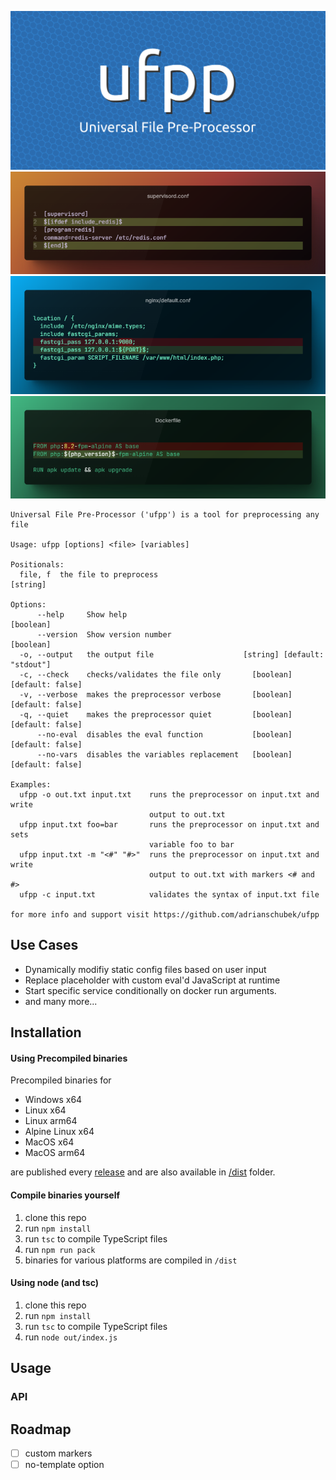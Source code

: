 <div align="center">

![](ufpp.png)
![](p1.png)
![](p2.png)
![](p3.png)

</div>

```
Universal File Pre-Processor ('ufpp') is a tool for preprocessing any file

Usage: ufpp [options] <file> [variables]

Positionals:
  file, f  the file to preprocess                                       [string]

Options:
      --help     Show help                                             [boolean]
      --version  Show version number                                   [boolean]
  -o, --output   the output file                    [string] [default: "stdout"]
  -c, --check    checks/validates the file only       [boolean] [default: false]
  -v, --verbose  makes the preprocessor verbose       [boolean] [default: false]
  -q, --quiet    makes the preprocessor quiet         [boolean] [default: false]
      --no-eval  disables the eval function           [boolean] [default: false]
      --no-vars  disables the variables replacement   [boolean] [default: false]

Examples:
  ufpp -o out.txt input.txt    runs the preprocessor on input.txt and write
                               output to out.txt
  ufpp input.txt foo=bar       runs the preprocessor on input.txt and sets
                               variable foo to bar
  ufpp input.txt -m "<#" "#>"  runs the preprocessor on input.txt and write
                               output to out.txt with markers <# and #>
  ufpp -c input.txt            validates the syntax of input.txt file

for more info and support visit https://github.com/adrianschubek/ufpp
```
## Use Cases
- Dynamically modifiy static config files based on user input
- Replace placeholder with custom eval'd JavaScript at runtime
- Start specific service conditionally on docker run arguments. 
- and many more...
## Installation

#### Using Precompiled binaries

Precompiled binaries for
- Windows x64
- Linux x64
- Linux arm64
- Alpine Linux x64
- MacOS x64
- MacOS arm64

are published every [release](https://github.com/adrianschubek/ufpp/releases) and are also available in [/dist](/dist/) folder.

#### Compile binaries yourself

1. clone this repo
2. run `npm install`
3. run `tsc` to compile TypeScript files
4. run `npm run pack`
5. binaries for various platforms are compiled in `/dist`

#### Using node (and tsc)

1. clone this repo
2. run `npm install`
3. run `tsc` to compile TypeScript files
4. run `node out/index.js`

## Usage

### API




## Roadmap
- [ ] custom markers
- [ ] no-template option

<!-- 
any file with 

./tool test.txt --VAR=bla > out.txt

ifeq NAME VALUE
ifne (!=) NAME VALUE
iflt (<) NAME VALUE
ifgt NAME VALUE
ifge NAME VALUE
ifle (<=) NAME VALUE
ifdef NAME
ifndef NAME
else
endif
TODFO: print value echo

VALUE: foo
VALUE: "foo bar"
VALUE: `2+3` (backticks) will be interpreted (eval'd) as javascript

! NO nesting !

--- test.txt
$[ifeqs show bla didShow 1]$
  lol
$[if `1+2 == 5`]$
 aa
$[else]$
  bar
$[end]$

${foo}$ <- variable print

$[if "foo bar"]$

$[end]$

--- alternative same zeile TODO: roadmap

test $[ifeq foo bar]$baz$[end]$ 

$[if 1]$ 
a
$[else]$ 
b
$[end]$ -->